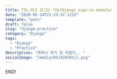```yaml
---
title: TIL-장고 로그인 기능(Django sign-in module)
date: "2020-05-14T21:15:37.121Z"
template: "post"
draft: false
slug: "django-practice"
category: "Django"
tags:
  - "Django"
  - "Practice"
description: "뭐하나 하기 참 어렵다.. "
socialImage: "/media/05142020til.png"
---
```

END!



